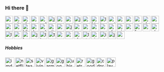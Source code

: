 ### Hi there 👋

<img align="left" alt="npm" title="npm" width="25px" src="https://cdn.jsdelivr.net/npm/simple-icons@v3/icons/npm.svg" />
<img align="left" alt="git" title="git" width="25px" src="https://cdn.jsdelivr.net/npm/simple-icons@v3/icons/git.svg" />
<img align="left" alt="php" title="php" width="25px" src="https://cdn.jsdelivr.net/npm/simple-icons@v3/icons/php.svg" />
<img align="left" alt="sass" title="sass" width="25px" src="https://cdn.jsdelivr.net/npm/simple-icons@v3/icons/sass.svg" />
<img align="left" alt="gulp" title="gulp" width="25px" src="https://cdn.jsdelivr.net/npm/simple-icons@v3/icons/gulp.svg" />
<img align="left" alt="java" title="java" width="25px" src="https://cdn.jsdelivr.net/npm/simple-icons@v3/icons/java.svg" />

<img align="left" alt="yarn" title="yarn" width="25px" src="https://cdn.jsdelivr.net/npm/simple-icons@v3/icons/yarn.svg" />
<img align="left" alt="css3" title="css3" width="25px" src="https://cdn.jsdelivr.net/npm/simple-icons@v3/icons/css3.svg" />
<img align="left" alt="jira" title="jira" width="25px" src="https://cdn.jsdelivr.net/npm/simple-icons@v3/icons/jira.svg" />
<img align="left" alt="scala" title="scala" width="25px" src="https://cdn.jsdelivr.net/npm/simple-icons@v3/icons/scala.svg" />
<img align="left" alt="html5" title="html5" width="25px" src="https://cdn.jsdelivr.net/npm/simple-icons@v3/icons/html5.svg" />
<img align="left" alt="linux" title="linux" width="25px" src="https://cdn.jsdelivr.net/npm/simple-icons@v3/icons/linux.svg" />

<img align="left" alt="nginx" title="nginx" width="25px" src="https://cdn.jsdelivr.net/npm/simple-icons@v3/icons/nginx.svg" />
<img align="left" alt="mysql" title="mysql" width="25px" src="https://cdn.jsdelivr.net/npm/simple-icons@v3/icons/mysql.svg" />
<img align="left" alt="consul" title="consul" width="25px" src="https://cdn.jsdelivr.net/npm/simple-icons@v3/icons/consul.svg" />
<img align="left" alt="meteor" title="meteor" width="25px" src="https://cdn.jsdelivr.net/npm/simple-icons@v3/icons/meteor.svg" />
<img align="left" alt="ubuntu" title="ubuntu" width="25px" src="https://cdn.jsdelivr.net/npm/simple-icons@v3/icons/ubuntu.svg" />

<img align="left" alt="openid" title="openid" width="25px" src="https://cdn.jsdelivr.net/npm/simple-icons@v3/icons/openid.svg" />
<img align="left" alt="spring" title="spring" width="25px" src="https://cdn.jsdelivr.net/npm/simple-icons@v3/icons/spring.svg" />
<img align="left" alt="vuejs" title="vuejs" width="25px" src="https://cdn.jsdelivr.net/npm/simple-icons@v3/icons/vue-dot-js.svg" />
<img align="left" alt="kibana" title="kibana" width="25px" src="https://cdn.jsdelivr.net/npm/simple-icons@v3/icons/kibana.svg" />
<img align="left" alt="docker" title="docker" width="25px" src="https://cdn.jsdelivr.net/npm/simple-icons@v3/icons/docker.svg" />
<img align="left" alt="eslint" title="eslint" width="25px" src="https://cdn.jsdelivr.net/npm/simple-icons@v3/icons/eslint.svg" />

<img align="left" alt="github" title="github" width="25px" src="https://cdn.jsdelivr.net/npm/simple-icons@v3/icons/github.svg" />
<img align="left" alt="angular" title="angular" width="25px" src="https://cdn.jsdelivr.net/npm/simple-icons@v3/icons/angular.svg" />
<img align="left" alt="jenkins" title="jenkins" width="25px" src="https://cdn.jsdelivr.net/npm/simple-icons@v3/icons/jenkins.svg" />
<img align="left" alt="postman" title="postman" width="25px" src="https://cdn.jsdelivr.net/npm/simple-icons@v3/icons/postman.svg" />
<img align="left" alt="swagger" title="swagger" width="25px" src="https://cdn.jsdelivr.net/npm/simple-icons@v3/icons/swagger.svg" />
<img align="left" alt="nodejs" title="nodejs" width="25px" src="https://cdn.jsdelivr.net/npm/simple-icons@v3/icons/node-dot-js.svg" />
<img align="left" alt="mongodb" title="mongodb" width="25px" src="https://cdn.jsdelivr.net/npm/simple-icons@v3/icons/mongodb.svg" />

<img align="left" alt="elasticsearch" title="elastic" width="25px" src="https://cdn.jsdelivr.net/npm/simple-icons@v3/icons/elasticsearch.svg" />
<img align="left" alt="windows" title="windows" width="25px" src="https://cdn.jsdelivr.net/npm/simple-icons@v3/icons/windows.svg" />
<img align="left" alt="quarkus" title="quarkus" width="25px" src="https://cdn.jsdelivr.net/npm/simple-icons@v3/icons/quarkus.svg" />
<img align="left" alt="fastify" title="fastify" width="25px" src="https://cdn.jsdelivr.net/npm/simple-icons@v3/icons/fastify.svg" />


<img align="left" alt="rabbitmq" title="rabbitmq" width="25px" src="https://cdn.jsdelivr.net/npm/simple-icons@v3/icons/rabbitmq.svg" />
<img align="left" alt="electron" title="electron" width="25px" src="https://cdn.jsdelivr.net/npm/simple-icons@v3/icons/electron.svg" />
<img align="left" alt="logstash" title="logstash" width="25px" src="https://cdn.jsdelivr.net/npm/simple-icons@v3/icons/logstash.svg" />
<img align="left" alt="reactivex" title="reactivex" width="25px" src="https://cdn.jsdelivr.net/npm/simple-icons@v3/icons/reactivex.svg" />
<img align="left" alt="bootstrap" title="bootstrap" width="25px" src="https://cdn.jsdelivr.net/npm/simple-icons@v3/icons/bootstrap.svg" />
<img align="left" alt="javascript" title="javascript" width="25px" src="https://cdn.jsdelivr.net/npm/simple-icons@v3/icons/javascript.svg" />
<img align="left" alt="linuxmint" title="linuxmint" width="25px" src="https://cdn.jsdelivr.net/npm/simple-icons@v3/icons/linuxmint.svg" />

<img align="left" alt="typescript" title="typescript" width="25px" src="https://cdn.jsdelivr.net/npm/simple-icons@v3/icons/typescript.svg" />
<img align="left" alt="postgresql" title="postgresql" width="25px" src="https://cdn.jsdelivr.net/npm/simple-icons@v3/icons/postgresql.svg" />
<img align="left" alt="amazonaws" title="amazonaws" width="25px" src="https://cdn.jsdelivr.net/npm/simple-icons@v3/icons/amazonaws.svg" />
<img align="left" alt="phabricator" title="phabricator" width="25px" src="https://cdn.jsdelivr.net/npm/simple-icons@v3/icons/phabricator.svg" />
<img align="left" alt="letsencrypt" title="letsencrypt" width="25px" src="https://cdn.jsdelivr.net/npm/simple-icons@v3/icons/letsencrypt.svg" />
<img align="left" alt="visualstudiocode" title="visualstudiocode" width="25px" src="https://cdn.jsdelivr.net/npm/simple-icons@v3/icons/visualstudiocode.svg" />
<img align="left" alt="intellijidea" title="intellijidea" width="25px" src="https://cdn.jsdelivr.net/npm/simple-icons@v3/icons/intellijidea.svg" />
<img align="left" alt="jsonwebtokens" title="jsonwebtokens" width="25px" src="https://cdn.jsdelivr.net/npm/simple-icons@v3/icons/jsonwebtokens.svg" />
<img alt="gnubash" title="gnubash" width="25px" src="https://cdn.jsdelivr.net/npm/simple-icons@v3/icons/gnubash.svg" />

##### Hobbies
<img align="left" alt="imdb" title="imdb" width="30px" height="auto" src="https://cdn.jsdelivr.net/npm/simple-icons@v3/icons/imdb.svg" />
<img align="left" alt="netflix" title="netflix" width="30px" height="auto" src="https://cdn.jsdelivr.net/npm/simple-icons@v3/icons/netflix.svg" />
<img align="left" alt="steam" title="steam" width="30px" height="auto" src="https://cdn.jsdelivr.net/npm/simple-icons@v3/icons/steam.svg" />
<img align="left" alt="vivino" title="vivino" width="30px" height="auto" src="https://cdn.jsdelivr.net/npm/simple-icons@v3/icons/vivino.svg" />
<img align="left" alt="garmin" title="garmin" width="30px" height="auto" src="https://cdn.jsdelivr.net/npm/simple-icons@v3/icons/garmin.svg" />
<img align="left" alt="gog" title="gog" width="30px" height="auto" src="https://cdn.jsdelivr.net/npm/simple-icons@v3/icons/gog-dot-com.svg" />
<img align="left" alt="ubisoft" title="ubisoft" width="30px" height="auto" src="https://cdn.jsdelivr.net/npm/simple-icons@v3/icons/ubisoft.svg" />
<img align="left" alt="retropie" title="retropie" width="30px" height="auto" src="https://cdn.jsdelivr.net/npm/simple-icons@v3/icons/retropie.svg" />
<img align="left" alt="goodreads" title="goodreads" width="30px" height="auto" src="https://cdn.jsdelivr.net/npm/simple-icons@v3/icons/goodreads.svg" />
<img align="left" alt="cdprojekt" title="cdprojekt" width="30px" height="auto" src="https://cdn.jsdelivr.net/npm/simple-icons@v3/icons/cdprojekt.svg" />
<img align="left" alt="playstation" title="playstation" width="30px" height="auto" src="https://cdn.jsdelivr.net/npm/simple-icons@v3/icons/playstation.svg" />




<!--
**bogdanmic/bogdanmic** is a ✨ _special_ ✨ repository because its `README.md` (this file) appears on your GitHub profile.

Here are some ideas to get you started:

- 🔭 I’m currently working on ...
- 🌱 I’m currently learning ...
- 👯 I’m looking to collaborate on ...
- 🤔 I’m looking for help with ...
- 💬 Ask me about ...
- 📫 How to reach me: ...
- 😄 Pronouns: ...
- ⚡ Fun fact: ...
-->
